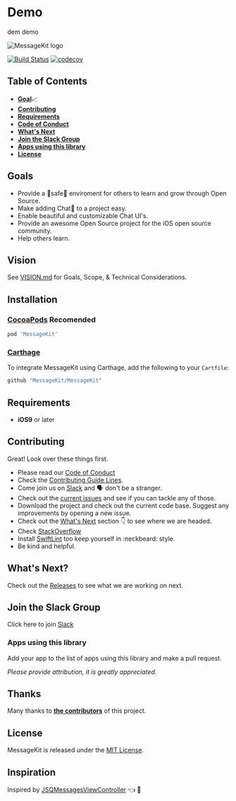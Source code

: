 # Demo
dem demo
<p>
  <img src="https://raw.githubusercontent.com/MessageKit/MessageKit/master/Assets/mklogo.png" title="MessageKit logo">
</p>

[![Build Status](https://travis-ci.org/MessageKit/MessageKit.svg)](https://travis-ci.org/MessageKit/MessageKit) [![codecov](https://codecov.io/gh/MessageKit/MessageKit/branch/master/graph/badge.svg)](https://codecov.io/gh/MessageKit/MessageKit)


## Table of Contents

* [**Goal**](#goals)📈
* [**Contributing**](#contributing)
* [**Requirements**](#requirements)
* [**Code of Conduct**](https://github.com/MessageKit/MessageKit/blob/master/Code_of_Conduct.md)
* [**What's Next**](#whats-next)
* [**Join the Slack Group**](#join-the-slack-group)
* [**Apps using this library**](#apps-using-this-library)
* [**License**](#license)


## Goals

- Provide a :rotating_light:safe:rotating_light: enviroment for others to learn and grow through Open Source.
- Make adding Chat:speech_balloon: to a project easy.
- Enable beautiful and customizable Chat UI's.
- Provide an awesome Open Source project for the iOS open source community.
- Help others learn.

## Vision
See [VISION.md](https://github.com/MessageKit/MessageKit/blob/master/VISION.md) for Goals, Scope, & Technical Considerations.


## Installation
### [CocoaPods](https://cocoapods.org/) **Recomended**
````ruby
pod 'MessageKit'
````

### [Carthage](https://github.com/Carthage/Carthage)

To integrate MessageKit using Carthage, add the following to your `Cartfile`:

````ruby
github "MessageKit/MessageKit"
````

## Requirements

- **iOS9** or later


## Contributing

Great! Look over these things first.
- Please read our [Code of Conduct](https://github.com/MessageKit/MessageKit/blob/master/Code_of_Conduct.md)
- Check the [Contributing Guide Lines](https://github.com/MessageKit/MessageKit/blob/master/CONTRIBUTING.md).
- Come join us on [Slack](https://join.slack.com/t/messagekit/shared_invite/MjI4NzIzNzMyMzU0LTE1MDMwODIzMDUtYzllYzIyNTU4MA) and 🗣 don't be a stranger. 
- Check out the [current issues](https://github.com/MessageKit/MessageKit/issues) and see if you can tackle any of those. 
- Download the project and check out the current code base. Suggest any improvements by opening a new issue. 
- Check out the [What's Next](#whats-next) section :point_down: to see where we are headed.
- Check [StackOverflow](https://stackoverflow.com/questions/tagged/messagekit)
- Install [SwiftLint](https://github.com/realm/SwiftLint) too keep yourself in :neckbeard: style. 
- Be kind and helpful.  


## What's Next?

Check out the [Releases](https://github.com/MessageKit/MessageKit/releases) to see what we are working on next.

## Join the Slack Group

Click here to join [Slack](https://join.slack.com/t/messagekit/shared_invite/MjI4NzIzNzMyMzU0LTE1MDMwODIzMDUtYzllYzIyNTU4MA)

### Apps using this library

Add your app to the list of apps using this library and make a pull request.

*Please provide attribution, it is greatly appreciated.*

## Thanks

Many thanks to [**the contributors**](https://github.com/MessageKit/MessageKit/graphs/contributors) of this project.

## License
MessageKit is released under the [MIT License](https://github.com/MessageKit/MessageKit/blob/master/LICENSE.md).

## Inspiration
Inspired by [JSQMessagesViewController](https://github.com/jessesquires/JSQMessagesViewController) :point_left: :100:
